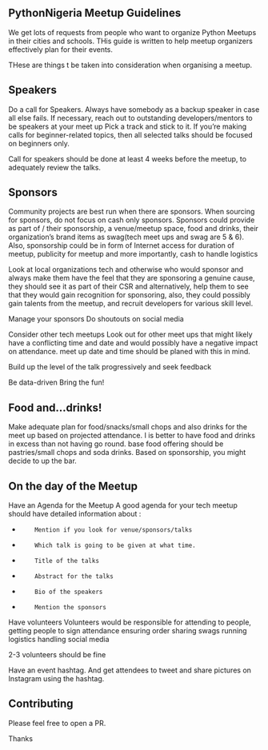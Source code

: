 ## PythonNigeria Meetup Guidelines

We get lots of requests from people who want to organize Python Meetups in their cities and schools.
THis guide is written to help meetup organizers effectively plan for their events.

THese are things t be taken into consideration when organising a meetup.

## Speakers
Do a call for Speakers.
Always have somebody as a backup speaker in case all else fails.
If necessary, reach out to outstanding developers/mentors to be speakers at your meet up
Pick a track and stick to it.
If you’re making calls for beginner-related topics, then all selected talks should be focused on beginners only.

Call for speakers should be done at least 4 weeks before the meetup, to adequately review the talks.


## Sponsors
Community projects are best run when there are sponsors. 
When sourcing for sponsors, do not focus on cash only sponsors.
Sponsors could provide as part of / their sponsorship, a venue/meetup space, food and drinks, their organization’s brand items as swag(tech meet ups and swag are 5 & 6).
Also, sponsorship could be in form of Internet access for duration of meetup, publicity for meetup and more importantly, cash to handle logistics    

Look at local organizations tech and otherwise who would sponsor and always make them have the feel that they are sponsoring a genuine cause, they should see it as part of their CSR and alternatively, help them to see that they would gain recognition for sponsoring, also, they could possibly gain talents from the meetup, and recruit developers for various skill level.

 Manage your sponsors
Do shoutouts on social media


 
 Consider other tech meetups
Look out for other meet ups that might likely have a conflicting time and date and would possibly have a negative impact on attendance.
meet up date and time should be planed with this in mind.


Build up the level of the talk progressively and seek feedback
        
 Be data-driven
 Bring the fun!

## Food and…drinks!
Make adequate plan for food/snacks/small chops and also drinks for the meet up based on projected attendance.
I is better to have food and drinks in excess than not having go round.
base food offering should be pastries/small chops and soda drinks. Based on sponsorship, you might decide to up the bar.



## On the day of the Meetup

Have an Agenda for the Meetup
A good agenda for your tech meetup should have detailed information about :
*         Mention if you look for venue/sponsors/talks
*         Which talk is going to be given at what time.
*         Title of the talks
*         Abstract for the talks
*         Bio of the speakers
*         Mention the sponsors


Have volunteers
Volunteers would be responsible for attending to people,
getting people to sign attendance
ensuring order
sharing swags
running logistics
handling social media

2-3 volunteers should be fine


Have an event hashtag. And get attendees to tweet and share pictures on Instagram using the hashtag.




## Contributing


Please feel free to open a PR.

Thanks
